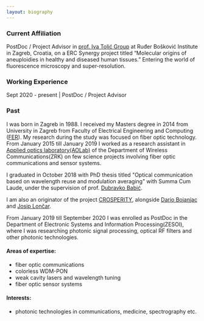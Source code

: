 ```yaml
---
layout: biography
---
```




### Current Affiliation

PostDoc / Project Advisor in [prof. Iva Tolić Group](http://tolic.irb.hr) at Ruđer Bošković Institute in Zagreb, Croatia, on a ERC Synergy project titled “Molecular origins of aneuploidies in healthy and diseased human tissues.”
Entering the world of fluorescence microscopy and super-resolution.
 

### Working Experience

Sept 2020 - present | PostDoc / Project Advisor

### Past

I was born in Zagreb in 1988. I received my Masters degree in 2014 from University in Zagreb from Faculty of Electrical Engineering and Computing ([FER](https://www.fer.unizg.hr)). My research during the study was focused on fiber optic technology. From January 2015 till January 2019 I worked as a research assistant in [Applied optics laboratory(AOLab)](https://aolab.fer.hr) of the Department of Wireless Communications(ZRK) on few science projects involving fiber optic communications and sensor systems.

I graduated in October 2018 with PhD thesis titled "Optical communication based on wavelength reuse and modulation averaging" with Summa Cum Laude, under the supervision of prof. [Dubravko Babić](https://aolab.fer.hr/aolab/people/dubravko_babic).

I am also an originator of the project [CROSPERITY](https://www.fer.unizg.hr/zkist/FERSAT/pocetak), alongside [Dario Bojanjac](https://www.fer.unizg.hr/zkist/djelatnici/dario_bojanjac) and [Josip Lončar](https://www.fer.unizg.hr/zkist/djelatnici/josip_loncar).

From January 2019 till September 2020 I was enrolled as PostDoc in the Department of Electronic Systems and Information Processing(ZESOI), where I was researching photonic signal processing, optical RF filters and other photonic technologies.


#### Areas of expertise:

*   fiber optic communications
*   colorless WDM-PON
*   weak cavity lasers and wavelength tuning
*   fiber optic sensor systems

#### Interests:

*   photonic technologies in communications, medicine, spectrography etc.


